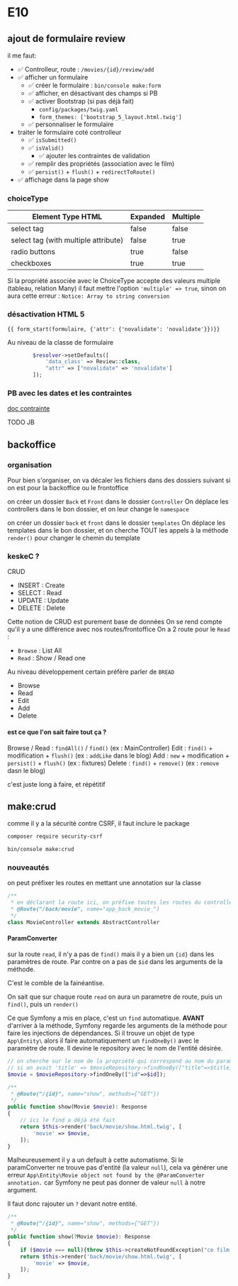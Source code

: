 # E10

## ajout de formulaire review

il me faut:

* ✅ Controlleur, route : `/movies/{id}/review/add`
* ✅ afficher un formulaire
  * ✅ créer le formulaire : `bin/console make:form`
  * ✅ afficher, en désactivant des champs si PB
  * ✅ activer Bootstrap (si pas déjà fait)
    * `config/packages/twig.yaml`
    * `form_themes: ['bootstrap_5_layout.html.twig']`
  * ✅ personnaliser le formulaire
* traiter le formulaire coté controlleur
  * ✅ `isSubmitted()`
  * ✅ `isValid()`
    * ✅ ajouter les contraintes de validation
  * ✅ remplir des propriétés (association avec le film)
  * ✅ `persist()` + `flush()` + `redirectToRoute()`
* ✅ affichage dans la page show

### choiceType

| Element Type HTML|	Expanded|Multiple|
|--|--|--|
|select tag|	false|	false|
|select tag (with multiple attribute)|	false|	true|
|radio buttons|	true|	false|
|checkboxes|	true|	true|

Si la propriété associée avec le ChoiceType accepte des valeurs multiple (tableau, relation Many) il faut mettre l'option `'multiple' => true`, sinon on aura cette erreur : `Notice: Array to string conversion`

### désactivation HTML 5

```twig
{{ form_start(formulaire, {'attr': {'novalidate': 'novalidate'}})}}
```

Au niveau de la classe de formulaire

```php
        $resolver->setDefaults([
            'data_class' => Review::class,
            "attr" => ["novalidate" => 'novalidate']
        ]);
```

### PB avec les dates et les contraintes

[doc contrainte](https://symfony.com/doc/5.4/reference/constraints/Date.html)

TODO JB

## backoffice

### organisation

Pour bien s'organiser, on va décaler les fichiers dans des dossiers suivant si on est pour la backoffice ou le frontoffice

on créer un dossier `Back` et `Front` dans le dossier `Controller`
On déplace les controllers dans le bon dossier, et on leur change le `namespace`

on créer un dossier `back` et `front` dans le dossier `templates`
On déplace les templates dans le bon dossier, et on cherche TOUT les appels à la méthode `render()` pour changer le chemin du template

### keskeC ?

CRUD

* INSERT : Create
* SELECT : Read
* UPDATE : Update
* DELETE : Delete

Cette notion de CRUD est purement base de données
On se rend compte qu'il y a une différence avec nos routes/frontoffice
On a 2 route pour le `Read` :

* `Browse` : List All
* `Read` : Show / Read one

Au niveau développement certain préfère parler de `BREAD`

* Browse
* Read
* Edit
* Add
* Delete

#### est ce que l'on sait faire tout ça ?

Browse / Read : `findAll()` / `find()` (ex : MainController)
Edit : `find()` + modification + `flush()` (ex : `addLike` dans le blog)
Add : `new` + modification + `persist()` + `flush()` (ex : fixtures)
Delete : `find()` + `remove()` (ex : `remove` dasn le blog)

c'est juste long à faire, et répétitif

## make:crud

comme il y a la sécurité contre CSRF, il faut inclure le package

```bash
composer require security-csrf 
```

```bash
bin/console make:crud
```

### nouveautés

on peut préfixer les routes en mettant une annotation sur la classe

```php
/**
 * en déclarant la route ici, on préfixe toutes les routes du controller
 * @Route("/back/movie", name="app_back_movie_")
 */
class MovieController extends AbstractController
```

#### ParamConverter

sur la route `read`, il n'y a pas de `find()` mais il y a bien un `{id}` dans les paramètres de route.
Par contre on a pas de `$id` dans les arguments de la méthode.

C'est le comble de la fainéantise.

On sait que sur chaque route `read` on aura un parametre de route, puis un `find()`, puis un `render()`

Ce que Symfony a mis en place, c'est un `find` automatique.
**AVANT** d'arriver à la méthode, Symfony regarde les arguments de la méthode pour faire les injections de dépendances.
Si il trouve un objet de type `App\Entity\` alors il faire automatiquement un `findOneBy()` avec le paramètre de route.
Il devine le repository avec le nom de l'entité désirée.

```php
// on cherche sur le nom de la propriété qui correspond au nom du paramètre de route
// si on avait 'title' => $movieRepository->findOneBy(["title"=>$title])
$movie = $movieRepository->findOneBy(["id"=>$id]);
```

```php
/**
 * @Route("/{id}", name="show", methods={"GET"})
 */
public function show(Movie $movie): Response
{
    // ici le find a déjà été fait 
    return $this->render('back/movie/show.html.twig', [
        'movie' => $movie,
    ]);
}
```

Malheureusement il y a un default à cette automatisme.
Si le paramConverter ne trouve pas d'entité (la valeur `null`), cela va générer une erreur
`App\Entity\Movie object not found by the @ParamConverter annotation.`
car Symfony ne peut pas donner de valeur `null` à notre argument.

Il faut donc rajouter un `?` devant notre entité.

```php
/**
 * @Route("/{id}", name="show", methods={"GET"})
 */
public function show(?Movie $movie): Response
{
    if ($movie === null){throw $this->createNotFoundException("ce film n'existe pas");}
    return $this->render('back/movie/show.html.twig', [
        'movie' => $movie,
    ]);
}
```
